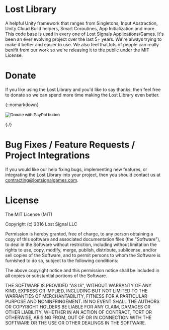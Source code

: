 # Lost Library

A helpful Unity framework that ranges from Singletons, Input Abstraction, Unity Cloud Build helpers, Smart Coroutines, App Initialization and more.  This code base is used in every one of Lost Signals Applications/Games.  It's been an ever evolving project over the last 5+ years.  We're always trying to make it better and easier to use.  We also feel that lots of people can really benifit from our work so we're releasing it to the public under the MIT License. 

# Donate

If you like using the Lost Library and you'd like to say thanks, then feel free to donate so we can spend more time making the Lost Library even better.

{::nomarkdown}
<form action="https://www.paypal.com/cgi-bin/webscr" method="post" target="_top">
<input type="hidden" name="cmd" value="_s-xclick" />
<input type="hidden" name="hosted_button_id" value="V3GJRJMZ8LBRA" />
<input type="image" src="https://www.paypalobjects.com/en_US/i/btn/btn_donateCC_LG.gif" border="0" name="submit" title="PayPal - The safer, easier way to pay online!" alt="Donate with PayPal button" />
<img alt="" border="0" src="https://www.paypal.com/en_US/i/scr/pixel.gif" width="1" height="1" />
</form>
{:/}

# Bug Fixes / Feature Requests / Project Integrations

If you would like our help fixing bugs, implementing new features, or integrating the Lost Library into your project, then you should contact us at contracting@lostsignalgames.com.


# License

The MIT License (MIT)

Copyright (c) 2016 Lost Signal LLC

Permission is hereby granted, free of charge, to any person obtaining a copy of this software and associated documentation files (the "Software"), to deal in the Software without restriction, including without limitation the rights to use, copy, modify, merge, publish, distribute, sublicense, and/or sell copies of the Software, and to permit persons to whom the Software is furnished to do so, subject to the following conditions:

The above copyright notice and this permission notice shall be included in all copies or substantial portions of the Software.

THE SOFTWARE IS PROVIDED "AS IS", WITHOUT WARRANTY OF ANY KIND, EXPRESS OR IMPLIED, INCLUDING BUT NOT LIMITED TO THE WARRANTIES OF MERCHANTABILITY, FITNESS FOR A PARTICULAR PURPOSE AND NONINFRINGEMENT. IN NO EVENT SHALL THE AUTHORS OR COPYRIGHT HOLDERS BE LIABLE FOR ANY CLAIM, DAMAGES OR OTHER LIABILITY, WHETHER IN AN ACTION OF CONTRACT, TORT OR OTHERWISE, ARISING FROM, OUT OF OR IN CONNECTION WITH THE SOFTWARE OR THE USE OR OTHER DEALINGS IN THE SOFTWARE.

